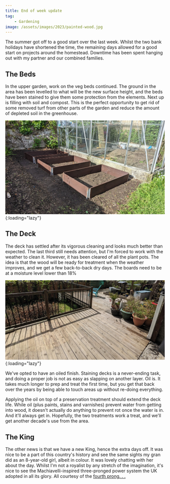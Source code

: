 ```yaml
---
title: End of week update
tag: 
    - Gardening
image: /assets/images/2023/painted-wood.jpg
---
```


The summer got off to a good start over the last week. Whilst the two bank holidays have shortened the time, the remaining days allowed for a good start on projects around the homestead. Downtime has been spent hanging out with my partner and our combined families.

## The Beds

In the upper garden, work on the veg beds continued. The ground in the area has been levelled to what will be the new surface height, and the beds have been stained to give them some protection from the elements. Next up is filling with soil and compost. This is the perfect opportunity to get rid of some removed turf from other parts of the garden and reduce the amount of depleted soil in the greenhouse.

![The stained veg beds in place](/assets/images/2023/stained-beds.jpg "Stained veg beds"){:loading="lazy"}

## The Deck

The deck has settled after its vigorous cleaning and looks much better than expected. The last third still needs attention, but I'm forced to work with the weather to clean it. However, it has been cleared of all the plant pots. The idea is that the wood will be ready for treatment when the weather improves, and we get a few back-to-back dry days. The boards need to be at a moisture level lower than 18%

![Partially cleaned decking are](/assets/images/2023/cleaned-deck.jpg "Cleaned decking area"){:loading="lazy"}

We've opted to have an oiled finish. Staining decks is a never-ending task, and doing a proper job is not as easy as slapping on another layer. Oil is. It takes much longer to prep and treat the first time, but you get that back over the years by being able to touch areas up without re-doing everything. 

Applying the oil on top of a preservation treatment should extend the deck life. While oil (plus paints, stains and varnishes) prevent water from getting into wood, it doesn't actually do anything to prevent rot once the water is in. And it'll always get in. Hopefully, the two treatments work a treat, and we'll get another decade's use from the area.

## The King

The other news is that we have a new King, hence the extra days off. It was nice to be a part of this country's history and see the same sights my gran did as an 8-year-old girl, albeit in colour. It was lovely chatting with her about the day. Whilst I'm not a royalist by any stretch of the imagination, it's nice to see the Machiavelli-inspired three-pronged power system the UK adopted in all its glory. All courtesy of the [fourth prong. . .](https://en.wikipedia.org/wiki/Fourth_Estate)
